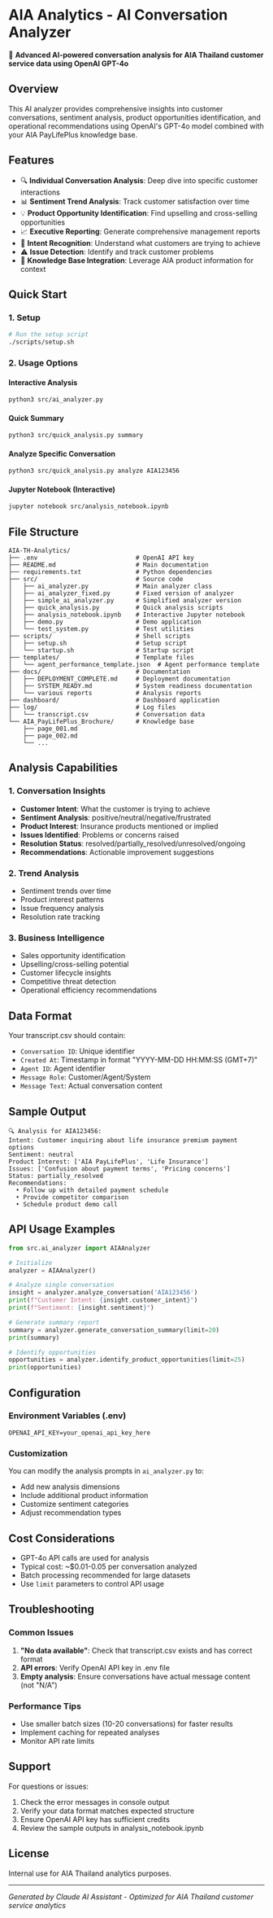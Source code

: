# AIA Analytics - AI Conversation Analyzer

🤖 **Advanced AI-powered conversation analysis for AIA Thailand customer service data using OpenAI GPT-4o**

## Overview

This AI analyzer provides comprehensive insights into customer conversations, sentiment analysis, product opportunities identification, and operational recommendations using OpenAI's GPT-4o model combined with your AIA PayLifePlus knowledge base.

## Features

- 🔍 **Individual Conversation Analysis**: Deep dive into specific customer interactions
- 📊 **Sentiment Trend Analysis**: Track customer satisfaction over time
- 💡 **Product Opportunity Identification**: Find upselling and cross-selling opportunities
- 📈 **Executive Reporting**: Generate comprehensive management reports
- 🎯 **Intent Recognition**: Understand what customers are trying to achieve
- ⚠️ **Issue Detection**: Identify and track customer problems
- 💼 **Knowledge Base Integration**: Leverage AIA product information for context

## Quick Start

### 1. Setup
```bash
# Run the setup script
./scripts/setup.sh
```

### 2. Usage Options

#### Interactive Analysis
```bash
python3 src/ai_analyzer.py
```

#### Quick Summary
```bash
python3 src/quick_analysis.py summary
```

#### Analyze Specific Conversation
```bash
python3 src/quick_analysis.py analyze AIA123456
```

#### Jupyter Notebook (Interactive)
```bash
jupyter notebook src/analysis_notebook.ipynb
```

## File Structure

```
AIA-TH-Analytics/
├── .env                           # OpenAI API key
├── README.md                      # Main documentation
├── requirements.txt               # Python dependencies
├── src/                           # Source code
│   ├── ai_analyzer.py             # Main analyzer class
│   ├── ai_analyzer_fixed.py       # Fixed version of analyzer
│   ├── simple_ai_analyzer.py      # Simplified analyzer version
│   ├── quick_analysis.py          # Quick analysis scripts
│   ├── analysis_notebook.ipynb    # Interactive Jupyter notebook
│   ├── demo.py                    # Demo application
│   └── test_system.py             # Test utilities
├── scripts/                       # Shell scripts
│   ├── setup.sh                   # Setup script
│   └── startup.sh                 # Startup script
├── templates/                     # Template files
│   └── agent_performance_template.json  # Agent performance template
├── docs/                          # Documentation
│   ├── DEPLOYMENT_COMPLETE.md     # Deployment documentation
│   ├── SYSTEM_READY.md            # System readiness documentation
│   └── various reports            # Analysis reports
├── dashboard/                     # Dashboard application
├── log/                           # Log files
│   └── transcript.csv             # Conversation data
└── AIA_PayLifePlus_Brochure/      # Knowledge base
    ├── page_001.md
    ├── page_002.md
    └── ...
```

## Analysis Capabilities

### 1. Conversation Insights
- **Customer Intent**: What the customer is trying to achieve
- **Sentiment Analysis**: positive/neutral/negative/frustrated
- **Product Interest**: Insurance products mentioned or implied
- **Issues Identified**: Problems or concerns raised
- **Resolution Status**: resolved/partially_resolved/unresolved/ongoing
- **Recommendations**: Actionable improvement suggestions

### 2. Trend Analysis
- Sentiment trends over time
- Product interest patterns
- Issue frequency analysis
- Resolution rate tracking

### 3. Business Intelligence
- Sales opportunity identification
- Upselling/cross-selling potential
- Customer lifecycle insights
- Competitive threat detection
- Operational efficiency recommendations

## Data Format

Your transcript.csv should contain:
- `Conversation ID`: Unique identifier
- `Created At`: Timestamp in format "YYYY-MM-DD HH:MM:SS (GMT+7)"
- `Agent ID`: Agent identifier
- `Message Role`: Customer/Agent/System
- `Message Text`: Actual conversation content

## Sample Output

```
🔍 Analysis for AIA123456:
Intent: Customer inquiring about life insurance premium payment options
Sentiment: neutral
Product Interest: ['AIA PayLifePlus', 'Life Insurance']
Issues: ['Confusion about payment terms', 'Pricing concerns']
Status: partially_resolved
Recommendations: 
  • Follow up with detailed payment schedule
  • Provide competitor comparison
  • Schedule product demo call
```

## API Usage Examples

```python
from src.ai_analyzer import AIAAnalyzer

# Initialize
analyzer = AIAAnalyzer()

# Analyze single conversation
insight = analyzer.analyze_conversation('AIA123456')
print(f"Customer Intent: {insight.customer_intent}")
print(f"Sentiment: {insight.sentiment}")

# Generate summary report
summary = analyzer.generate_conversation_summary(limit=20)
print(summary)

# Identify opportunities
opportunities = analyzer.identify_product_opportunities(limit=25)
print(opportunities)
```

## Configuration

### Environment Variables (.env)
```
OPENAI_API_KEY=your_openai_api_key_here
```

### Customization
You can modify the analysis prompts in `ai_analyzer.py` to:
- Add new analysis dimensions
- Include additional product information
- Customize sentiment categories
- Adjust recommendation types

## Cost Considerations

- GPT-4o API calls are used for analysis
- Typical cost: ~$0.01-0.05 per conversation analyzed
- Batch processing recommended for large datasets
- Use `limit` parameters to control API usage

## Troubleshooting

### Common Issues

1. **"No data available"**: Check that transcript.csv exists and has correct format
2. **API errors**: Verify OpenAI API key in .env file
3. **Empty analysis**: Ensure conversations have actual message content (not "N/A")

### Performance Tips

- Use smaller batch sizes (10-20 conversations) for faster results
- Implement caching for repeated analyses
- Monitor API rate limits

## Support

For questions or issues:
1. Check the error messages in console output
2. Verify your data format matches expected structure
3. Ensure OpenAI API key has sufficient credits
4. Review the sample outputs in analysis_notebook.ipynb

## License

Internal use for AIA Thailand analytics purposes.

---

*Generated by Claude AI Assistant - Optimized for AIA Thailand customer service analytics*
